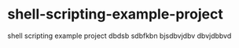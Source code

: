# shell-scripting-example-project
shell scripting example project
dbdsb
sdbfkbn
bjsdbvjdbv
dbvjdbbvd

